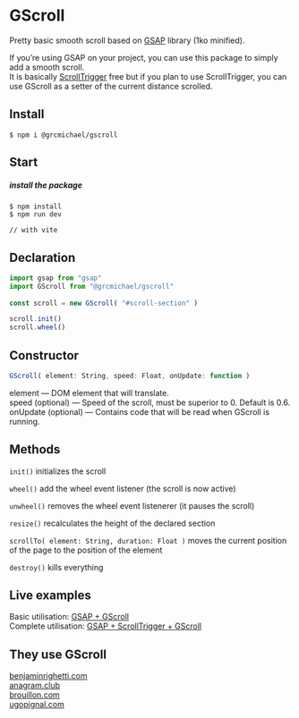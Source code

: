 # GScroll
Pretty basic smooth scroll based on [GSAP](https://greensock.com/) library (1ko minified).

If you’re using GSAP on your project, you can use this package to simply add a smooth scroll.  
It is basically [ScrollTrigger](https://greensock.com/scrolltrigger/) free but if you plan to use ScrollTrigger, you can use GScroll as a setter of the current distance scrolled.

## Install 
```
$ npm i @grcmichael/gscroll
```



## Start 
##### install the package
```
$ npm install
$ npm run dev

// with vite
```




## Declaration
```js
import gsap from "gsap"
import GScroll from "@grcmichael/gscroll"
  
const scroll = new GScroll( "#scroll-section" )

scroll.init()
scroll.wheel()
```

## Constructor
```js
GScroll( element: String, speed: Float, onUpdate: function )
```
element — DOM element that will translate.  
speed (optional) — Speed of the scroll, must be superior to 0. Default is 0.6.  
onUpdate (optional) — Contains code that will be read when GScroll is running.

## Methods
`init()` initializes the scroll

`wheel()` add the wheel event listener (the scroll is now active)

`unwheel()` removes the wheel event listenerer (it pauses the scroll) 

`resize()` recalculates the height of the declared section

`scrollTo( element: String, duration: Float )` moves the current position of the page to the position of the element  

`destroy()` kills everything

## Live examples
Basic utilisation: [GSAP + GScroll](https://codepen.io/michaelgrc/pen/WNEyjLv)  
Complete utilisation: [GSAP + ScrollTrigger + GScroll](https://codepen.io/michaelgrc/pen/LYjrzEy)  


## They use GScroll
[benjaminrighetti.com](https://benjaminrighetti.com/)  
[anagram.club](https://anagram.club)  
[brouillon.com](https://brouillon.com/)  
[ugopignal.com](https://ugopignal.com/)